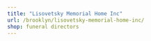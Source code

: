 ```yaml
---
title: "Lisovetsky Memorial Home Inc"
url: /brooklyn/lisovetsky-memorial-home-inc/
shop: funeral directors
---
```

